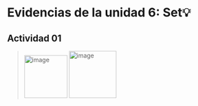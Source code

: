 # Evidencias de la unidad 6: Set💡
## Actividad 01
> <img width="100" alt="image" src="https://github.com/user-attachments/assets/1ebe2a0a-5489-417c-86ce-95b8a5c1528b" />
>    <img width="110" alt="image" src="https://github.com/user-attachments/assets/d71379b5-c299-42ad-be90-d82bbe80f207" />
>

